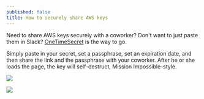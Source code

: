 ```yaml
---
published: false
title: How to securely share AWS keys
---
```

Need to share AWS keys securely with a coworker? Don't want to just paste them in Slack? [OneTimeSecret](https://onetimesecret.com/) is the way to go.

Simply paste in your secret, set a passphrase, set an expiration date, and then share the link and the passphrase with your coworker. After he or she loads the page, the key will self-destruct, Mission Impossible-style.

![]({{site.cdn_path}}/2017/11/12/onetimesecret.png)

![]({{site.cdn_path}}/2017/11/12/self-destruct.gif)
